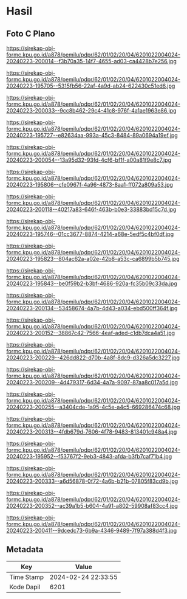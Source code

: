 # Hasil

## Foto C Plano

https://sirekap-obj-formc.kpu.go.id/a878/pemilu/pdpr/62/01/02/20/04/6201022004024-20240223-200014--f3b70a35-14f7-4655-ad03-ca4428b7e256.jpg

https://sirekap-obj-formc.kpu.go.id/a878/pemilu/pdpr/62/01/02/20/04/6201022004024-20240223-195705--5315fb56-22af-4a9d-ab24-622430c51ed6.jpg

https://sirekap-obj-formc.kpu.go.id/a878/pemilu/pdpr/62/01/02/20/04/6201022004024-20240223-200033--9cc8b462-29c4-41c8-976f-4a1ae1963e86.jpg

https://sirekap-obj-formc.kpu.go.id/a878/pemilu/pdpr/62/01/02/20/04/6201022004024-20240223-195727--e82634aa-993a-45c3-8484-89a0694a19ef.jpg

https://sirekap-obj-formc.kpu.go.id/a878/pemilu/pdpr/62/01/02/20/04/6201022004024-20240223-200054--13a95d32-93fd-4cf6-bf1f-a00a81f9e8c7.jpg

https://sirekap-obj-formc.kpu.go.id/a878/pemilu/pdpr/62/01/02/20/04/6201022004024-20240223-195806--cfe0967f-4a96-4873-8aa1-ff072a809a53.jpg

https://sirekap-obj-formc.kpu.go.id/a878/pemilu/pdpr/62/01/02/20/04/6201022004024-20240223-200118--40217a83-646f-463b-b0e3-33883bd15c7d.jpg

https://sirekap-obj-formc.kpu.go.id/a878/pemilu/pdpr/62/01/02/20/04/6201022004024-20240223-195746--01cc3677-8874-4214-a68e-5edf5c4bf0df.jpg

https://sirekap-obj-formc.kpu.go.id/a878/pemilu/pdpr/62/01/02/20/04/6201022004024-20240223-195823--804ac62a-a02e-42b8-a53c-ca6899b5b745.jpg

https://sirekap-obj-formc.kpu.go.id/a878/pemilu/pdpr/62/01/02/20/04/6201022004024-20240223-195843--be0f59b2-b3bf-4686-920a-fc35b09c33da.jpg

https://sirekap-obj-formc.kpu.go.id/a878/pemilu/pdpr/62/01/02/20/04/6201022004024-20240223-200134--53458674-4a7b-4d43-a034-ebd500ff364f.jpg

https://sirekap-obj-formc.kpu.go.id/a878/pemilu/pdpr/62/01/02/20/04/6201022004024-20240223-200152--38867c42-7566-4eaf-aded-c1db7dca4a51.jpg

https://sirekap-obj-formc.kpu.go.id/a878/pemilu/pdpr/62/01/02/20/04/6201022004024-20240223-200229--426dd822-d70b-4a8f-8dc9-d326a5dc3227.jpg

https://sirekap-obj-formc.kpu.go.id/a878/pemilu/pdpr/62/01/02/20/04/6201022004024-20240223-200209--4d479317-6d34-4a7a-9097-87aa8c017a5d.jpg

https://sirekap-obj-formc.kpu.go.id/a878/pemilu/pdpr/62/01/02/20/04/6201022004024-20240223-200255--a3404cde-1a95-4c5e-a4c5-669286474c68.jpg

https://sirekap-obj-formc.kpu.go.id/a878/pemilu/pdpr/62/01/02/20/04/6201022004024-20240223-200313--4fdb679d-7606-4f78-9483-813401c948a4.jpg

https://sirekap-obj-formc.kpu.go.id/a878/pemilu/pdpr/62/01/02/20/04/6201022004024-20240223-195952--f53767f2-9eb3-4843-afda-b3fb7caf71b4.jpg

https://sirekap-obj-formc.kpu.go.id/a878/pemilu/pdpr/62/01/02/20/04/6201022004024-20240223-200333--a6d56878-0f72-4a6b-b21b-07805f83cd9b.jpg

https://sirekap-obj-formc.kpu.go.id/a878/pemilu/pdpr/62/01/02/20/04/6201022004024-20240223-200352--ac39a1b5-b604-4a91-a802-59908af83cc4.jpg

https://sirekap-obj-formc.kpu.go.id/a878/pemilu/pdpr/62/01/02/20/04/6201022004024-20240223-200411--9dcedc73-6b9a-4346-9489-7f97a388d4f3.jpg


## Metadata

| Key        | Value               |
| ---------- | ------------------- |
| Time Stamp | 2024-02-24 22:33:55 |
| Kode Dapil | 6201                |



